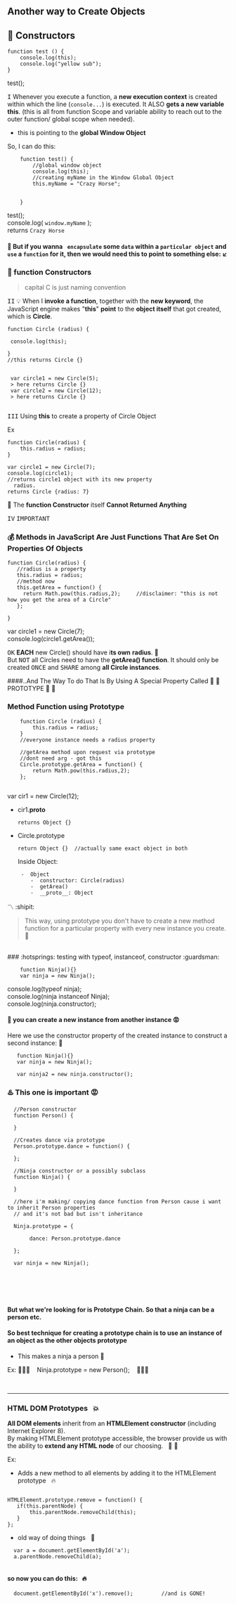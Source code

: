 ## Another way to Create Objects

## :construction: Constructors

````
function test () {    
    console.log(this);
    console.log("yellow sub");   
}
````
test();   

<kbd>I</kbd>
Whenever you execute a function, a **new execution context**
is created within which the line (`console...`) is executed. It ALSO **gets
a new variable this**.  (this is all from function Scope and variable ability to reach out to the outer function/ global scope when needed).

- this is pointing to the **global Window Object**

So, I can do this:

```
    function test() {
        //global window object
        console.log(this);
        //creating myName in the Window Global Object
        this.myName = "Crazy Horse";

        
    }

```
test();    
console.log( `window.myName` );    
returns `Crazy Horse`


#### :school_satchel: But if you wanna ` encapsulate` some `data` within a `particular object` and `use` a `function` for it, then we would need this to point to something else: :arrow_lower_left:

### :construction:  function Constructors
> capital C is just naming convention

<kbd>II</kbd>
:bulb: When I **invoke a function**, together with the **new keyword**,
the JavaScript engine makes "**this**" **point** to the **object itself**
that got created, which is **Circle**.

```
function Circle (radius) {
   
 console.log(this);   

}
//this returns Circle {}

 
 var circle1 = new Circle(5);
 > here returns Circle {}
 var circle2 = new Circle(12);
 > here returns Circle {}
 
```

<kbd>III</kbd>
Using **this** to create a property of Circle Object

Ex

    function Circle(radius) {
        this.radius = radius;
    }
    
    var circle1 = new Circle(7);
    console.log(circle1);
    //returns circle1 object with its new property
      radius.
    returns Circle {radius: 7}
    
:name_badge:  The **function Constructor** itself **Cannot Returned**
 **Anything**


<kbd>IV</kbd>  <kbd>IMPORTANT</kbd>

### :moneybag: Methods in JavaScript Are Just Functions That Are Set On Properties Of Objects


    function Circle(radius) {
       //radius is a property
       this.radius = radius;
       //method now
       this.getArea = function() {
         return Math.pow(this.radius,2);     //disclaimer: "this is not how you get the area of a Circle"
       };
    
    }
        
var circle1 = new Circle(7);    
console.log(circle1.getArea());
    
<kbd>OK</kbd> **EACH** new Circle() should have i**ts own** 
**radius**. :triangular_ruler:   
But <kbd>NOT</kbd> all Circles need to have the **getArea() function**. It should only be created <kbd>ONCE</kbd> and 
<kbd>SHARE</kbd> among **all Circle instances**.

####..And The Way To do That Is By Using A Special Property Called :triangular_flag_on_post: :checkered_flag:  PROTOTYPE :checkered_flag: :checkered_flag:

### Method Function using Prototype

```
    function Circle (radius) {
        this.radius = radius;
    }
    //everyone instance needs a radius property
    
    //getArea method upon request via prototype
    //dont need arg - got this
    Circle.prototype.getArea = function() {
        return Math.pow(this.radius,2);
    };
    
```
var cir1 = new Circle(12);   

-   cir1.__proto__ 
   
        returns Object {}

-   Circle.prototype    
        
        return Object {}  //actually same exact object in both
            

     Inside Object:
     
         -  Object
            -  constructor: Circle(radius)
            -  getArea()
            -  __proto__: Object



:part_alternation_mark: :shipit:
> This way, using prototype you don't have to create a new
method function for a particular property with every
new instance you create.  :white_flower:

<br/>
### :hotsprings: testing with typeof, instanceof, constructor  :guardsman:

```
    function Ninja(){}
    var ninja = new Ninja();
```

 console.log(typeof ninja);         
 console.log(ninja instanceof Ninja);        
 console.log(ninja.constructor);        
 
 
#### :izakaya_lantern: you can create a new instance from another instance :rage:
 Here we use the constructor property of the created instance to construct a second instance:   :aerial_tramway:
 
 ```
    function Ninja(){}
    var ninja = new Ninja();
    
    var ninja2 = new ninja.constructor();
```
 
### :hotsprings: This one is important  :rage:
 
 
 ```
   //Person constructor
   function Person() {
   
   }
   
   //Creates dance via prototype
   Person.prototype.dance = function() {
   
   };
   
   //Ninja constructor or a possibly subclass
   function Ninja() {
   
   }
   
   //here i'm making/ copying dance function from Person cause i want to inherit Person properties
   // and it's not bad but isn't inheritance
   
   Ninja.prototype = {
        
        dance: Person.prototype.dance
   
   };
   
   var ninja = new Ninja();
   
   
   
   
   
```
 
#### But what we're looking for is Prototype Chain. So that a ninja can be a person etc.
#### So best technique for creating a prototype chain is to use an instance of an object as the other objects prototype
 
 - This makes a ninja a person       :checkered_flag:
 
 Ex: :pig_nose::pig_nose::pig_nose: &nbsp;&nbsp; Ninja.prototype = new Person(); &nbsp;&nbsp;    :tada::tada::tada:      
 
<br> 
<hr> 
 
### HTML DOM Prototypes &nbsp; :boom:
 **All DOM elements** inherit from an **HTMLElement constructor** (including Internet Explorer 8).      
 By making HTMLElement prototype accessible, the browser provide us with the ability to **extend any HTML node** of our choosing.  &nbsp; :dancer: :dancer:
 
 
 Ex:  
 
 *  Adds a new method to all elements by adding it to the HTMLElement prototype     &nbsp; :fire:
 
 ```
 
 HTMLElement.prototype.remove = function() {
    if(this.parentNode) {
        this.parentNode.removeChild(this);
    }
 };
 
 ```
 
 *  old way of doing things    &nbsp;  :dash:
 
 ```
   var a = document.getElementById('a');
   a.parentNode.removeChild(a);
   
 ```
 
 
 #### so now you can do this:   &nbsp;  :fire:
 
 ```
   document.getElementById('x').remove();         //and is GONE!  
 ```
 
 
 
 
 
